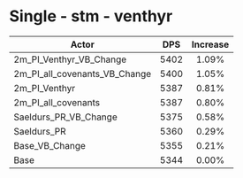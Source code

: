 # Single - stm - venthyr
| Actor | DPS | Increase |
|---|:---:|:---:|
|2m_PI_Venthyr_VB_Change|5402|1.09%|
|2m_PI_all_covenants_VB_Change|5400|1.05%|
|2m_PI_Venthyr|5387|0.81%|
|2m_PI_all_covenants|5387|0.80%|
|Saeldurs_PR_VB_Change|5375|0.58%|
|Saeldurs_PR|5360|0.29%|
|Base_VB_Change|5355|0.21%|
|Base|5344|0.00%|
